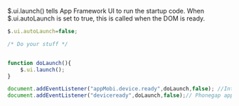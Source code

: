 $.ui.launch() tells App Framework UI to run the startup code.  When $.ui.autoLaunch is set to true, this is called when the DOM is ready.


```js
$.ui.autoLaunch=false;

/* Do your stuff */


function doLaunch(){
    $.ui.launch();
}

document.addEventListener("appMobi.device.ready",doLaunch,false); //Intel apps
document.addEventListener("deviceready",doLaunch,false);// Phonegap apps

```